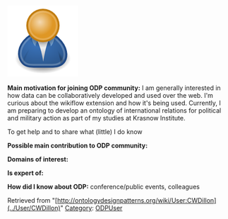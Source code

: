 [![Image:ODPUser.png](../images/a/a6/ODPUser.png)](../Image/ODPUser.png "Image:ODPUser.png")




  





__Main motivation for joining ODP community:__ I am generally interested in how data can be collaboratively developed and used over the web. I'm curious about the wikiflow extension and how it's being used. Currently, I am preparing to develop an ontology of international relations for political and military action as part of my studies at Krasnow Institute.


To get help and to share what (little) I do know


__Possible main contribution to ODP community:__


__Domains of interest:__


  



__Is expert of:__


  

__How did I know about ODP:__ conference/public events, colleagues






Retrieved from "[http://ontologydesignpatterns.org/wiki/User:CWDillon](../User/CWDillon)"
 [Category](http://ontologydesignpatterns.org/wiki/Special:Categories "Special:Categories"): [ODPUser](../Category/ODPUser "Category:ODPUser")